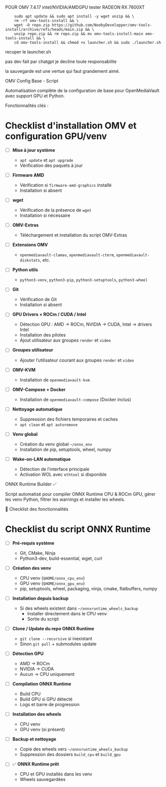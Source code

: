 
POUR OMV 7.4.17 intel/NVIDIA/AMDGPU tester RADEON RX 7600XT

        sudo apt update && sudo apt install -y wget unzip && \
        rm -rf omv-tools-install && \
        wget -O repo.zip https://github.com/NoobyDevelopper/omv-tools-install/archive/refs/heads/main.zip && \
        unzip repo.zip && rm repo.zip && mv omv-tools-install-main omv-tools-install && \
        cd omv-tools-install && chmod +x launcher.sh && sudo ./launcher.sh


recuper le launcher.sh

pas dev fait par chatgpt je decline toute responsabilite

la sauvegarde est une vertue qui faut grandement aimé.

OMV Config Base - Script
        
Automatisation complète de la configuration de base pour OpenMediaVault avec support GPU et Python.
        
Fonctionnalités clés :
# Checklist d'installation OMV et configuration GPU/venv

- [ ] **Mise à jour système**  
  - `apt update` et `apt upgrade`  
  - Vérification des paquets à jour

- [ ] **Firmware AMD**  
  - Vérification si `firmware-amd-graphics` installé  
  - Installation si absent

- [ ] **wget**  
  - Vérification de la présence de `wget`  
  - Installation si nécessaire

- [ ] **OMV-Extras**  
  - Téléchargement et installation du script OMV-Extras

- [ ] **Extensions OMV**  
  - `openmediavault-clamav`, `openmediavault-cterm`, `openmediavault-diskstats`, etc.  

- [ ] **Python utils**  
  - `python3-venv`, `python3-pip`, `python3-setuptools`, `python3-wheel`

- [ ] **Git**  
  - Vérification de Git  
  - Installation si absent

- [ ] **GPU Drivers + ROCm / CUDA / Intel**  
  - Détection GPU : AMD → ROCm, NVIDIA → CUDA, Intel → drivers Intel  
  - Installation des pilotes  
  - Ajout utilisateur aux groupes `render` et `video`

- [ ] **Groupes utilisateur**  
  - Ajouter l’utilisateur courant aux groupes `render` et `video`

- [ ] **OMV-KVM**  
  - Installation de `openmediavault-kvm`

- [ ] **OMV-Compose + Docker**  
  - Installation de `openmediavault-compose` (Docker inclus)

- [ ] **Nettoyage automatique**  
  - Suppression des fichiers temporaires et caches  
  - `apt clean` et `apt autoremove`

- [ ] **Venv global**  
  - Création du venv global `~/onnx_env`  
  - Installation de pip, setuptools, wheel, numpy

- [ ] **Wake-on-LAN automatique**  
  - Détection de l’interface principale  
  - Activation WOL avec `ethtool` si disponible

ONNX Runtime Builder ✅

Script automatisé pour compiler ONNX Runtime CPU & ROCm GPU, gérer les venv Python, filtrer les warnings et installer les wheels.

🚀 Checklist des fonctionnalités

# Checklist du script ONNX Runtime

- [ ] **Pré-requis système**  
  - Git, CMake, Ninja  
  - Python3-dev, build-essential, wget, curl

- [ ] **Création des venv**  
  - CPU venv (`$HOME/onnx_cpu_env`)  
  - GPU venv (`$HOME/onnx_gpu_env`)  
  - pip, setuptools, wheel, packaging, ninja, cmake, flatbuffers, numpy

- [ ] **Installation depuis backup**  
  - Si des wheels existent dans `~/onnxruntime_wheels_backup`  
    - Installer directement dans le CPU venv  
    - Sortie du script  

- [ ] **Clone / Update du repo ONNX Runtime**  
  - `git clone --recursive` si inexistant  
  - Sinon `git pull` + submodules update  

- [ ] **Détection GPU**  
  - AMD → ROCm  
  - NVIDIA → CUDA  
  - Aucun → CPU uniquement  

- [ ] **Compilation ONNX Runtime**  
  - Build CPU  
  - Build GPU si GPU détecté  
  - Logs et barre de progression  

- [ ] **Installation des wheels**  
  - CPU venv  
  - GPU venv (si présent)  

- [ ] **Backup et nettoyage**  
  - Copie des wheels vers `~/onnxruntime_wheels_backup`  
  - Suppression des dossiers `build_cpu` et `build_gpu`  

- [ ] ✅ **ONNX Runtime prêt**  
  - CPU et GPU installés dans les venv  
  - Wheels sauvegardées
